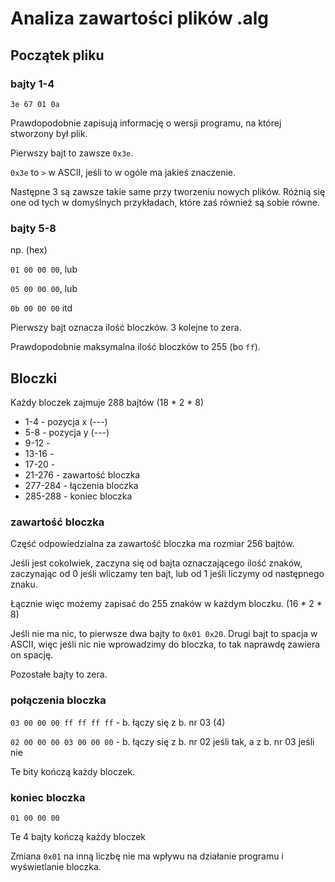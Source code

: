 # Analiza zawartości plików .alg

## Początek pliku

### bajty 1-4

`3e 67 01 0a`

Prawdopodobnie zapisują informację o wersji programu, na której stworzony był plik.

Pierwszy bajt to zawsze `0x3e`.

`0x3e` to `>` w ASCII, jeśli to w ogóle ma jakieś znaczenie.

Następne 3 są zawsze takie same przy tworzeniu nowych plików. Różnią się one od tych w domyślnych przykładach, które zaś również są sobie równe.


### bajty 5-8

np. (hex)

`01 00 00 00`, lub

`05 00 00 00`, lub

`0b 00 00 00` itd

Pierwszy bajt oznacza ilość bloczków. 3 kolejne to zera.

Prawdopodobnie maksymalna ilość bloczków to 255 (bo `ff`).

## Bloczki

Każdy bloczek zajmuje 288 bajtów
(18 * 2 * 8)

- 1-4 - pozycja x (---)
- 5-8 - pozycja y (---)
- 9-12 -
- 13-16 -
- 17-20 -
- 21-276 - zawartość bloczka
- 277-284 - łączenia bloczka
- 285-288 - koniec bloczka

### zawartość bloczka

Część odpowiedzialna za zawartość bloczka ma rozmiar 256 bajtów.

Jeśli jest cokolwiek, zaczyna się od bajta oznaczającego ilość znaków, zaczynając od 0 jeśli wliczamy ten bajt, lub od 1 jeśli liczymy od następnego znaku.

Łącznie więc możemy zapisać do 255 znaków w każdym bloczku.
(16 * 2 * 8)

Jeśli nie ma nic, to pierwsze dwa bajty to `0x01 0x20`. Drugi bajt to spacja w ASCII, więc jeśli nic nie wprowadzimy do bloczka, to tak naprawdę zawiera on spację.

Pozostałe bajty to zera.


### połączenia bloczka

`03 00 00 00 ff ff ff ff` - b. łączy się z b. nr 03 (4)

`02 00 00 00 03 00 00 00` - b. łączy się z b. nr 02 jeśli tak, a z b. nr 03 jeśli nie

Te bity kończą każdy bloczek.

### koniec bloczka

`01 00 00 00`

Te 4 bajty kończą każdy bloczek

Zmiana `0x01` na inną liczbę nie ma wpływu na działanie programu i wyświetlanie bloczka.
